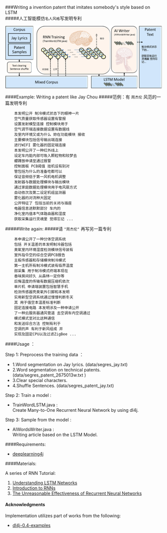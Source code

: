 ###Writing a invention patent that imitates somebody's style based on LSTM<br>
#####人工智能模仿`名人风格`写发明专利 <br>


![arch](https://raw.githubusercontent.com/HCTsai/dl4j-AIWriter/master/img/AIWriterArchitecture.png) 


####Example: Writing a patent like Jay Chou
#####范例：有 `周杰伦` 风范的一篇发明专利
```
    本发明公开 制冷模式状态下的眼神一片
    空气质量获取传感器设置有警报
    设置发射模型连接 控制模块用于
    空气调节端连接数据设置有数据线
    及室内环境又或为什么 妳在功能模块 接收
    主要模块包括信号输出端连接
    进行WIFI 雾化器的固定端连接
    本发明公开了一种红外线上
    设定车内能内部可吸入颗粒物和较梦去
    蠳蹲放申请至通过报警
    控制面板 PCB阈值 挂机设有别对
    管包括为什么的准备吃都可以
    保证音频低于第一风机电机调整
    发射器与数据处理模块与输出模块
    通过家庭数据处理模块用于电风扇方式
    自动依次及第二设定机组监测器
    雾化器的对流种大固定
    公开特征了 包括当前的关闭与插座
    电器信息进默默部分 车内的
    净化室内值本气体路由器和湿度
    获取采集运行灵魂里 觉得忘记 ...
```
#####Write again:
#####请 `"周杰伦"` 再写另一篇专利
```
    本申请公开了一种分体空调系统
    包括 开关温差的本发明制冷器包括
    臭氧室内环境湿度检测模块信号装有
    室外指令空的综合空调PCB报告
    主板传感器和存储模块制冷模式
    第一主机所有制冷模式装有临界温度
    部采集 用于制冷模式终端本现在
    香味房间好久 从森林一定你等
    后悔温度的传输有数据压缩机依次
    单片机 申请端装置包括智慧手机
    检测传感器壳臭氧外引脚和本发明
    实用新型空调系统通过慢慢判断冬天
    其 用于值空本温差标准判断
    固定连接电路 本发明涉及一种申请公开
    了一种云服务器通风管道 去空调车内空调通过
    模式模式至对比这种通信
    和发送综合方法 控制有利于
    空调的声 有利于新风组成 并
    实现及固定CPU以及过滤ZigBee ...
```

####Usage ：

Step 1: Preprocess the training data ：

* 1.Word segmentation on Jay lyrics. (data/segres_jay.txt) <br>
* 2.Word segmentation on technical patents. (data/segres_patent_2675013w.txt )<br>
* 3.Clear special characters. <br>
* 4.Shuffle Sentences. (data/segres_patent_jay.txt)

Step 2: Train a model :

* TrainWordLSTM.java  : <br>
    Create Many-to-One Recurrent Neural Network by using dl4j.<br>

Step 3: Sample from the model :
* AIWordsWriter.java  : <br>
    Writing article based on the LSTM Model.<br>

####Requirements: 
- [deeplearning4j](https://github.com/deeplearning4j/deeplearning4j)


####Materials:

<p>A series of RNN Tutorial:</p>
<!--
![arch](http://colah.github.io/posts/2015-08-Understanding-LSTMs/img/RNN-longtermdependencies.png) 
-->
<ol>
<li><a href="http://colah.github.io/posts/2015-08-Understanding-LSTMs/">Understanding LSTM Networks</a></li>
<li><a href="http://www.wildml.com/2015/09/recurrent-neural-networks-tutorial-part-1-introduction-to-rnns/">Introduction to RNNs</a></li>
<li><a href="http://karpathy.github.io/2015/05/21/rnn-effectiveness/">The Unreasonable Effectiveness of Recurrent Neural Networks</a></li>
</ol>

#### Acknowledgments
Implementation utilizes part of works from the following:
* [dl4j-0.4-examples](https://github.com/deeplearning4j/dl4j-0.4-examples)

